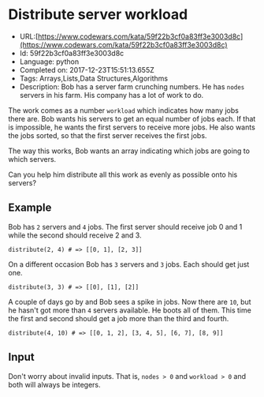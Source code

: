 # Distribute server workload

 - URL:[https://www.codewars.com/kata/59f22b3cf0a83ff3e3003d8c](https://www.codewars.com/kata/59f22b3cf0a83ff3e3003d8c)
 - Id: 59f22b3cf0a83ff3e3003d8c
 - Language: python
 - Completed on: 2017-12-23T15:51:13.655Z
 - Tags: Arrays,Lists,Data Structures,Algorithms
 - Description:
Bob has a server farm crunching numbers. He has `nodes` servers in his farm. His company has a lot of work to do. 

The work comes as a number `workload` which indicates how many jobs there are. Bob wants his servers to get an equal number of jobs each. If that is impossible, he wants the first servers to receive more jobs. He also wants the jobs sorted, so that the first server receives the first jobs.

The way this works, Bob wants an array indicating which jobs are going to which servers.

Can you help him distribute all this work as evenly as possible onto his servers?

Example
-------

Bob has `2` servers and `4` jobs. The first server should receive job 0 and 1 while the second should receive 2 and 3.

```
distribute(2, 4) # => [[0, 1], [2, 3]]
```

On a different occasion Bob has `3` servers and `3` jobs. Each should get just one.

```
distribute(3, 3) # => [[0], [1], [2]]
```

A couple of days go by and Bob sees a spike in jobs. Now there are `10`, but he hasn't got more than `4` servers available. He boots all of them. This time the first and second should get a job more than the third and fourth.

```
distribute(4, 10) # => [[0, 1, 2], [3, 4, 5], [6, 7], [8, 9]]
```

Input
-----

Don't worry about invalid inputs. That is, `nodes > 0` and `workload > 0` and both will always be integers.
